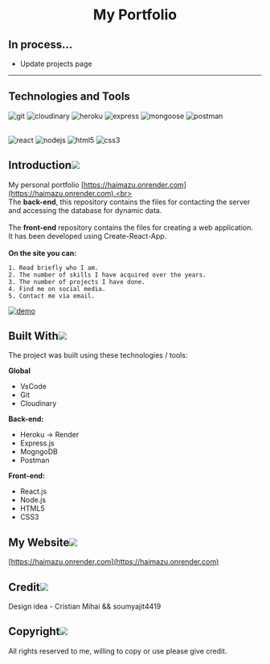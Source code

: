 <h1 align="center">
  My Portfolio<br/>
</h1>

## In process...
- Update projects page
---

## Technologies and Tools
![git](https://img.shields.io/static/v1?label=git&message=v2.36.1&color=orange&logo=git&labelColor=363D44)
![cloudinary](https://img.shields.io/static/v1?label=cloudinary&message=v%5E1.23.0&color=blue&logo=Microsoft+OneDrive&logoColor=blue&labelColor=363D44)
![heroku](https://img.shields.io/static/v1?label=heroku&message=v%5E1.23.0&color=blueviolet&logo=heroku&logoColor=blueviolet&labelColor=363D44) 
![express](https://img.shields.io/static/v1?label=express&message=v%5E4.17.1&color=red&logo=express&logoColor=red&labelColor=363D44) 
![mongoose](https://img.shields.io/static/v1?label=mongoose&message=v%5E5.10.1&color=4caf50&logo=mongodb&labelColor=363D44)  ![postman](https://img.shields.io/static/v1?label=postman&message=v9.23.3&color=orange&logo=postman&logoColor=orange&labelColor=363D44) <br><br>

![react](https://img.shields.io/static/v1?label=react&message=v%5E18.2.0&color=00bcd4&logo=react&labelColor=363D44) 
![nodejs](https://img.shields.io/static/v1?label=nodejs&message=v16.14.0&color=38843b&logo=node.js&labelColor=363D44)
![html5](https://img.shields.io/static/v1?label=html5&message=any&color=red&logo=html5&labelColor=363D44)
![css3](https://img.shields.io/static/v1?label=css3&message=any&color=blue&logo=css3&labelColor=363D44&logoColor=blue)

## Introduction[![](https://res.cloudinary.com/dzmau9ijh/image/upload/v1656868183/portfolio/README/pin_gcb7f7.svg)]() 
My personal portfolio [https://haimazu.onrender.com](https://haimazu.onrender.com).<br><br>
The **back-end**, this repository contains the files for contacting the server and accessing the database for dynamic data.<br><br>
The **front-end** repository contains the files for creating a web application.<br>
It has been developed using Create-React-App.
<br><br>**On the site you can:**
```
1. Read briefly who I am.
2. The number of skills I have acquired over the years.
3. The number of projects I have done.
4. Find me on social media.
5. Contact me via email.
```
[![demo](https://res.cloudinary.com/dzmau9ijh/image/upload/v1670751876/portfolio/2022-12-11_11_39_08-Haim_Azulay_-_Portfolio_-_Work_-_Microsoft_Edge_z7abgb.png)](https://haimazu.onrender.com)

## Built With[![](https://res.cloudinary.com/dzmau9ijh/image/upload/v1656868183/portfolio/README/pin_gcb7f7.svg)]() 
The project was built using these technologies / tools:<br>

**Global**

- VsCode
- Git
- Cloudinary

**Back-end:**

- Heroku -> Render
- Express.js
- MogngoDB
- Postman

**Front-end:**

- React.js
- Node.js
- HTML5
- CSS3

## My Website[![](https://res.cloudinary.com/dzmau9ijh/image/upload/v1656868183/portfolio/README/pin_gcb7f7.svg)]() 
[https://haimazu.onrender.com](https://haimazu.onrender.com)

## Credit[![](https://res.cloudinary.com/dzmau9ijh/image/upload/v1656868183/portfolio/README/pin_gcb7f7.svg)]() 
Design idea - Cristian Mihai && soumyajit4419


## Copyright[![](https://res.cloudinary.com/dzmau9ijh/image/upload/v1656868183/portfolio/README/pin_gcb7f7.svg)]() 
All rights reserved to me, willing to copy or use please give credit.
